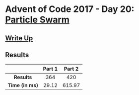 # Advent of Code 2017 - Day 20: [Particle Swarm](https://adventofcode.com/2017/day/20)

## [Write Up](https://codingap.github.io/advent-of-code/writeups/2017/day20)

## Results

|                  | **Part 1** | **Part 2** |
| :--------------: | :--------: | :--------: |
|   **Results**    | 364 | 420 |
| **Time (in ms)** | 29.12 | 615.97 |
